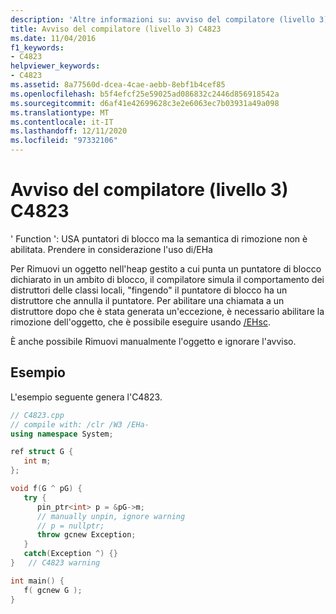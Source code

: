```yaml
---
description: 'Altre informazioni su: avviso del compilatore (livello 3) C4823'
title: Avviso del compilatore (livello 3) C4823
ms.date: 11/04/2016
f1_keywords:
- C4823
helpviewer_keywords:
- C4823
ms.assetid: 8a77560d-dcea-4cae-aebb-8ebf1b4cef85
ms.openlocfilehash: b5f4efcf25e59025ad086832c2446d856918542a
ms.sourcegitcommit: d6af41e42699628c3e2e6063ec7b03931a49a098
ms.translationtype: MT
ms.contentlocale: it-IT
ms.lasthandoff: 12/11/2020
ms.locfileid: "97332106"
---
```

# <a name="compiler-warning-level-3-c4823"></a>Avviso del compilatore (livello 3) C4823

' Function ': USA puntatori di blocco ma la semantica di rimozione non è abilitata. Prendere in considerazione l'uso di/EHa

Per Rimuovi un oggetto nell'heap gestito a cui punta un puntatore di blocco dichiarato in un ambito di blocco, il compilatore simula il comportamento dei distruttori delle classi locali, "fingendo" il puntatore di blocco ha un distruttore che annulla il puntatore. Per abilitare una chiamata a un distruttore dopo che è stata generata un'eccezione, è necessario abilitare la rimozione dell'oggetto, che è possibile eseguire usando [/EHsc](../../build/reference/eh-exception-handling-model.md).

È anche possibile Rimuovi manualmente l'oggetto e ignorare l'avviso.

## <a name="example"></a>Esempio

L'esempio seguente genera l'C4823.

```cpp
// C4823.cpp
// compile with: /clr /W3 /EHa-
using namespace System;

ref struct G {
   int m;
};

void f(G ^ pG) {
   try {
      pin_ptr<int> p = &pG->m;
      // manually unpin, ignore warning
      // p = nullptr;
      throw gcnew Exception;
   }
   catch(Exception ^) {}
}   // C4823 warning

int main() {
   f( gcnew G );
}
```
